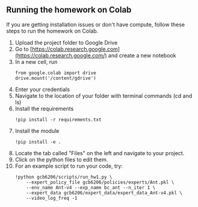 ## Running the homework on Colab

If you are getting installation issues or don't have compute, follow these steps to run the homework on Colab.

1. Upload the project folder to Google Drive
2. Go to [https://colab.research.google.com](https://colab.research.google.com/) and create a new notebook
3. In a new cell, run
	```
	from google.colab import drive
	drive.mount('/content/gdrive')
	```
4. Enter your credentials
5. Navigate to the location of your folder with terminal commands (cd and ls)
6. Install the requirements
	```
	!pip install -r requirements.txt
	```
7. Install the module
	```
	!pip install -e .
	```
8. Locate the tab called "Files" on the left and navigate to your project.
9. Click on the python files to edit them.
10. For an example script to run your code, try:
	```
	!python gcb6206/scripts/run_hw1.py \
		--expert_policy_file gcb6206/policies/experts/Ant.pkl \
		--env_name Ant-v4 --exp_name bc_ant --n_iter 1 \
		--expert_data gcb6206/expert_data/expert_data_Ant-v4.pkl \
		--video_log_freq -1
	```

